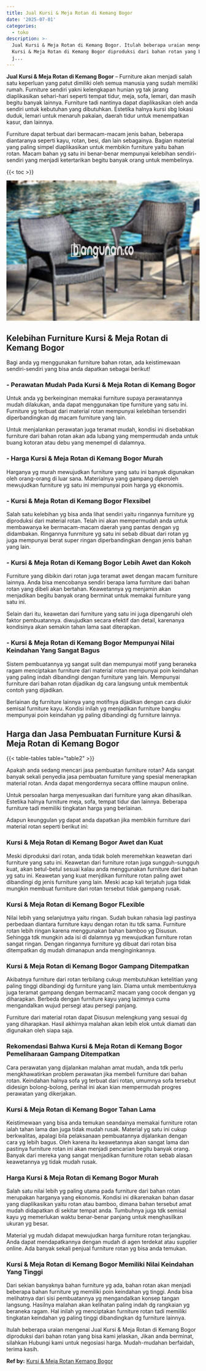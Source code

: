 ```yaml
---
title: Jual Kursi & Meja Rotan di Kemang Bogor
date: '2025-07-01'
categories:
  - toko
description: >-
  Jual Kursi & Meja Rotan di Kemang Bogor. Itulah beberapa uraian mengenai Jual
  Kursi & Meja Rotan di Kemang Bogor diproduksi dari bahan rotan yang bisa kami
  j...
---
```


**Jual Kursi & Meja Rotan di Kemang Bogor** – Furniture akan menjadi salah satu keperluan yang patut dimiliki oleh semua manusia yang sudah memiliki rumah. Furniture sendiri yakni kelengkapan hunian yg tak jarang diaplikasikan sehari-hari seperti tempat tidur, meja, sofa, lemari, dan masih begitu banyak lainnya. Furniture tadi nantinya dapat diaplikasikan oleh anda sendiri untuk kebutuhan yang dibutuhkan. Estetika halnya kursi sbg lokasi duduk, lemari untuk menaruh pakaian, daerah tidur untuk menempatkan kasur, dan lainnya.

Furniture dapat terbuat dari bermacam-macam jenis bahan, beberapa diantaranya seperti kayu, rotan, besi, dan lain sebagainya. Bagian material yang paling simpel diaplikasikan untuk membikin furniture yaitu bahan rotan. Macam bahan yg satu ini benar-benar mempunyai kelebihan sendiri-sendiri yang menjadi ketertarikan begitu banyak orang untuk membelinya.

{{< toc >}}

![Jual Kursi & Meja Rotan di Kemang Bogor](/images/kursi-meja-rotan-murah32.png)

## Kelebihan Furniture Kursi & Meja Rotan di Kemang Bogor

Bagi anda yg menggunakan furniture bahan rotan, ada keistimewaan sendiri-sendiri yang bisa anda dapatkan sebagai berikut!

### \- Perawatan Mudah Pada Kursi & Meja Rotan di Kemang Bogor

Untuk anda yg berkeinginan memakai furniture supaya perawatannya mudah dilakukan, anda dapat menggunakan tipe furniture yang satu ini. Furniture yg terbuat dari material rotan mempunyai kelebihan tersendiri diperbandingkan dg macam furniture yang lain.

Untuk menjalankan perawatan juga teramat mudah, kondisi ini disebabkan furniture dari bahan rotan akan ada lubang yang mempermudah anda untuk buang kotoran atau debu yang menempel di dalamnya.

### \- Harga Kursi & Meja Rotan di Kemang Bogor Murah

Harganya yg murah mewujudkan furniture yang satu ini banyak digunakan oleh orang-orang di luar sana. Materialnya yang gampang diperoleh mewujudkan furniture yg satu ini mempunyai poin harga yg ekonomis.

### \- Kursi & Meja Rotan di Kemang Bogor Flexsibel

Salah satu kelebihan yg bisa anda lihat sendiri yaitu ringannya furniture yg diproduksi dari material rotan. Telah ini akan mempermudah anda untuk membawanya ke bermacam-macam daerah yang pantas dengan yg didambakan. Ringannya funrniture yg satu ini sebab dibuat dari rotan yg juga mempunyai berat super ringan diperbandingkan dengan jenis bahan yang lain.

### \- Kursi & Meja Rotan di Kemang Bogor Lebih Awet dan Kokoh

Furniture yang dibikin dari rotan juga teramat awet dengan macam furniture lainnya. Anda bisa mencobanya sendiri berapa lama furniture dari bahan rotan yang dibeli akan bertahan. Keawetannya yg menjamin akan menjadikan begitu banyak orang berminat untuk memakai furniture yang satu ini.

Selain dari itu, keawetan dari furniture yang satu ini juga dipengaruhi oleh faktor pembuatannya. diwujudkan secara efektif dan detail, karenanya kondisinya akan semakin tahan lama saat diterapkan.

### \- Kursi & Meja Rotan di Kemang Bogor Mempunyai Nilai Keindahan Yang Sangat Bagus

Sistem pembuatannya yg sangat sulit dan mempunyai motif yang beraneka ragam menciptakan furniture dari material rotan mempunyai poin keindahan yang paling indah dibandingi dengan furniture yang lain. Mempunyai furniture dari bahan rotan dijadikan dg cara langsung untuk membentuk contoh yang dijadikan.

Berlainan dg furniture lainnya yang motifnya dijadikan dengan cara diukir semisal furniture kayu. Kondisi inilah yg menjadikan furniture bangku mempunyai poin keindahan yg paling dibandingi dg furniture lainnya.

## Harga dan Jasa Pembuatan Furniture Kursi & Meja Rotan di Kemang Bogor

{{< table-tables table="table2" >}}

Apakah anda sedang mencari jasa pembuatan furniture rotan? Ada sangat banyak sekali penyedia jasa pembuatan furniture yang spesial menerapkan material rotan. Anda dapat mengordernya secara offline maupun online.

Untuk persoalan harga menyesuaikan dari furniture yang akan dihasilkan. Estetika halnya furniture meja, sofa, tempat tidur dan lainnya. Beberapa furniture tadi memiliki tingkatan harga yang berlainan.

Adapun keunggulan yg dapat anda dapatkan jika membikin furniture dari material rotan seperti berikut ini:

### Kursi & Meja Rotan di Kemang Bogor Awet dan Kuat

Meski diproduksi dari rotan, anda tidak boleh meremehkan keawetan dari furniture yang satu ini. Keawetan dari furniture rotan juga sungguh-sungguh kuat, akan betul-betul sesuai kalau anda menggunakan furniture dari bahan yg satu ini. Keawetan yang kuat menjdikan furniture rotan paling awet dibandingi dg jenis furniture yang lain. Meski acap kali terjatuh juga tidak mungkin membuat furniture dari rotan tersebut tidak gampang rusak.

### Kursi & Meja Rotan di Kemang Bogor FLexible

Nilai lebih yang selanjutnya yaitu ringan. Sudah bukan rahasia lagi pastinya perbedaan diantara furniture kayu dengan rotan itu tdk sama. Furniture rotan lebih ringan karena menggunakan bahan bamboo yg Disusun. Sehingga tdk mungkin ada isi di dalamnya yg mewujudkan furniture rotan sangat ringan. Dengan ringannya furniture yg dibuat dari rotan bisa ditempatkan dg mudah dimanapun anda menginginkannya.

### Kursi & Meja Rotan di Kemang Bogor Gampang Ditempatkan

Akibatnya furniture dari rotan terbilang cukup membutuhkan ketelitian yang paling tinggi dibandingi dg furniture yang lain. Diama untuk membentuknya juga teramat gampang dengan bermacam2 macam yang cocok dengan yg diharapkan. Berbeda dengan furniture kayu yang lazimnya cuma mengandalkan wujud persegi atau persegi panjang.

Furniture dari material rotan dapat Disusun melengkung yang sesuai dg yang diharapkan. Hasil akhirnya malahan akan lebih elok untuk diamati dan digunakan oleh siapa saja.

### Rekomendasi Bahwa Kursi & Meja Rotan di Kemang Bogor Pemeliharaan Gampang Ditempatkan

Cara perawatan yang dijalankan malahan amat mudah, anda tdk perlu mengkhawatirkan problem perawatan jika membeli furniture dari bahan rotan. Keindahan halnya sofa yg terbuat dari rotan, umumnya sofa tersebut didesign bolong-bolong, perihal ini akan kian mempermudah progres perawatan yang dikerjakan.

### Kursi & Meja Rotan di Kemang Bogor Tahan Lama

Keistimewaan yang bisa anda temukan seandainya memakai furniture rotan ialah tahan lama dan juga tidak mudah rusak. Material yg satu ini cukup berkwalitas, apalagi bila pelaksanaan pembuatannya dijalankan dengan cara yg lebih bagus. Oleh karena itu keawetannya akan sangat lama dan pastinya furniture rotan ini akan menjadi pencarian begitu banyak orang. Banyak dari mereka yang sangat menjadikan furniture rotan sebab alasan keawetannya yg tidak mudah rusak.

### Harga Kursi & Meja Rotan di Kemang Bogor Murah

Salah satu nilai lebih yg paling utama pada furniture dari bahan rotan merupakan harganya yang ekonomis. Kondisi ini dikarenakan bahan dasar yang diaplikasikan yaitu rotan atau bamboo, dimana bahan tersebut amat mudah didapatkan di sekitar tempat anda. Tumbuhnya juga tdk semisal kayu yg memerlukan waktu benar-benar panjang untuk menghasilkan ukuran yg besar.

Material yg mudah didapat mewujudkan harga furniture rotan terjangkau. Anda dapat mendapatkannya dengan mudah di agen terdekat atau supplier online. Ada banyak sekali penjual furniture rotan yg bisa anda temukan.

### Kursi & Meja Rotan di Kemang Bogor Memiliki Nilai Keindahan Yang Tinggi

Dari sekian banyaknya bahan furniture yg ada, bahan rotan akan menjadi beberapa bahan furniture yg memiliki poin keindahan yg tinggi. Anda bisa melihatnya dari sisi pembuatannya yg mengandalkan konsep tangan langsung. Hasilnya malahan akan kelihatan paling indah dg rangkaian yg beraneka ragam. Hal inilah yg menciptakan furniture rotan tadi memiliki tingkatan keindahan yg paling tinggi dibandingkan dg furniture lainnya.

Itulah beberapa uraian mengenai Jual Kursi & Meja Rotan di Kemang Bogor diproduksi dari bahan rotan yang bisa kami jelaskan, Jikan anda berminat, silahkan Hubungi kami untuk negosiasi harga. Mudah-mudahan berfaidah, terima kasih.

**Ref by:** [Kursi & Meja Rotan Kemang Bogor](https://id.wikipedia.org/wiki/Kursi)
